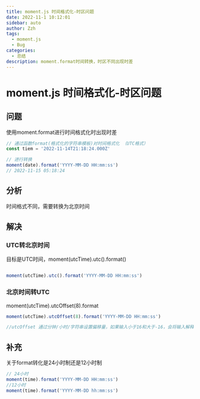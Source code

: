 ```yaml
---
title: moment.js 时间格式化-时区问题
date: 2022-11-1 10:12:01
sidebar: auto
author: Zzh
tags:
  - moment.js
  - Bug
categories:
  - 总结
description: moment.format时间转换，时区不同出现时差
---
```

# moment.js 时间格式化-时区问题

## 问题

使用moment.format进行时间格式化时出现时差



```javascript
// 通过函数format(格式化的字符串模板)对时间格式化 （UTC格式）
const tiem = '2022-11-14T21:18:24.000Z'

// 进行转换 
moment(date).format('YYYY-MM-DD HH:mm:ss') 
// 2022-11-15 05:18:24
```



## 分析

时间格式不同，需要转换为北京时间



## 解决

### UTC转北京时间

目标是UTC时间，moment(utcTime).utc().format()

```javascript

moment(utcTime).utc().format('YYYY-MM-DD HH:mm:ss')

```

### 北京时间转UTC

moment(utcTime).utcOffset(8).format

```javascript
moment(utcTime).utcOffset(8).format('YYYY-MM-DD HH:mm:ss')

//utcOffset 通过分钟/小时/字符串设置偏移量，如果输入小于16和大于-16，会将输入解释为小时。
```



## 补充

关于format转化是24小时制还是12小时制

```javascript
// 24小时
moment(time).format('YYYY-MM-DD HH:mm:ss')
//12小时
moment(time).format('YYYY-MM-DD hh:mm:ss')
```



